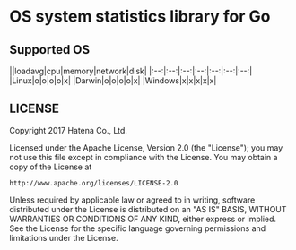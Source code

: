 # OS system statistics library for Go

## Supported OS
||loadavg|cpu|memory|network|disk|
|:--:|:--:|:--:|:--:|:--:|:--:|:--:|
|Linux|o|o|o|o|x|
|Darwin|o|o|o|o|x|
|Windows|x|x|x|x|x|

## LICENSE
Copyright 2017 Hatena Co., Ltd.

Licensed under the Apache License, Version 2.0 (the "License");
you may not use this file except in compliance with the License.
You may obtain a copy of the License at

    http://www.apache.org/licenses/LICENSE-2.0

Unless required by applicable law or agreed to in writing, software
distributed under the License is distributed on an "AS IS" BASIS,
WITHOUT WARRANTIES OR CONDITIONS OF ANY KIND, either express or implied.
See the License for the specific language governing permissions and
limitations under the License.
